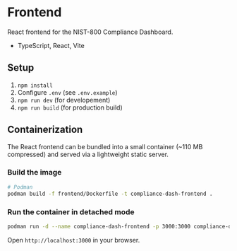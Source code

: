 # Frontend

React frontend for the NIST-800 Compliance Dashboard.

- TypeScript, React, Vite

## Setup

1. `npm install`
2. Configure `.env` (see `.env.example`)
3. `npm run dev` (for developement)
4. `npm run build` (for production build)

## Containerization

The React frontend can be bundled into a small container (~110 MB compressed) and served via a lightweight static server.

### Build the image

```bash
# Podman
podman build -f frontend/Dockerfile -t compliance-dash-frontend .
```

### Run the container in detached mode

```bash
podman run -d --name compliance-dash-frontend -p 3000:3000 compliance-dash-frontend
```

Open `http://localhost:3000` in your browser.
